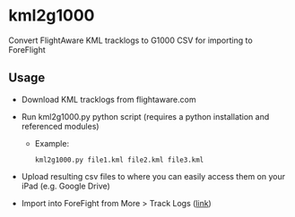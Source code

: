 # kml2g1000
Convert FlightAware KML tracklogs to G1000 CSV for importing to ForeFlight

## Usage
* Download KML tracklogs from flightaware.com
* Run kml2g1000.py python script (requires a python installation and referenced modules)
    - Example:
        ```
        kml2g1000.py file1.kml file2.kml file3.kml
        ```

* Upload resulting csv files to where you can easily access them on your iPad (e.g. Google Drive)
* Import into ForeFight from More > Track Logs ([link](https://www.foreflight.com/support/support-center/category/about-foreflight-mobile/360042091114))